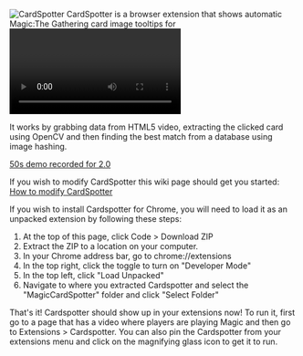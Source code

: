 ![CardSpotter](https://raw.githubusercontent.com/relgin/cardspotter/master/Assets/CardSpotterHeader.png)
CardSpotter is a browser extension that shows automatic Magic:The Gathering card image tooltips for <video> streams. The tooltip shows a large readable card image with a scryfall link.

It works by grabbing data from HTML5 video, extracting the clicked card using OpenCV and then finding the best match from a database using image hashing.

[50s demo recorded for 2.0](https://www.youtube.com/watch?v=-vKsLunV8Kg)

If you wish to modify CardSpotter this wiki page should get you started: [How to modify CardSpotter](https://github.com/relgin/cardspotter/wiki/How-to-modify-CardSpotter)

If you wish to install Cardspotter for Chrome, you will need to load it as an unpacked extension by following these steps:
1. At the top of this page, click Code > Download ZIP
2. Extract the ZIP to a location on your computer.
3. In your Chrome address bar, go to chrome://extensions
4. In the top right, click the toggle to turn on "Developer Mode"
5. In the top left, click "Load Unpacked"
6. Navigate to where you extracted Cardspotter and select the "MagicCardSpotter" folder and click "Select Folder"

That's it! Cardspotter should show up in your extensions now! To run it, first go to a page that has a video where players are playing Magic and then go to Extensions > Cardspotter. You can also pin the Cardspotter from your extensions menu and click on the magnifying glass icon to get it to run. 
